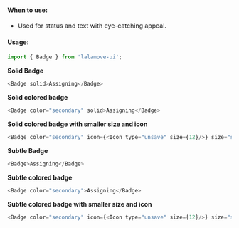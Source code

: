 #### When to use:
* Used for status and text with eye-catching appeal.

#### Usage:

```js static
import { Badge } from 'lalamove-ui';
```

**Solid Badge**
```js
<Badge solid>Assigning</Badge>
```

**Solid colored badge**
```js
<Badge color="secondary" solid>Assigning</Badge>
```

**Solid colored badge with smaller size and icon**
```js
<Badge color="secondary" icon={<Icon type="unsave" size={12}/>} size="small" solid>Unsaved</Badge>
```

**Subtle Badge**
```js
<Badge>Assigning</Badge>
```

**Subtle colored badge**
```js
<Badge color="secondary">Assigning</Badge>
```

**Subtle colored badge with smaller size and icon**
```js
<Badge color="secondary" icon={<Icon type="unsave" size={12}/>} size="small">Unsaved</Badge>
```
